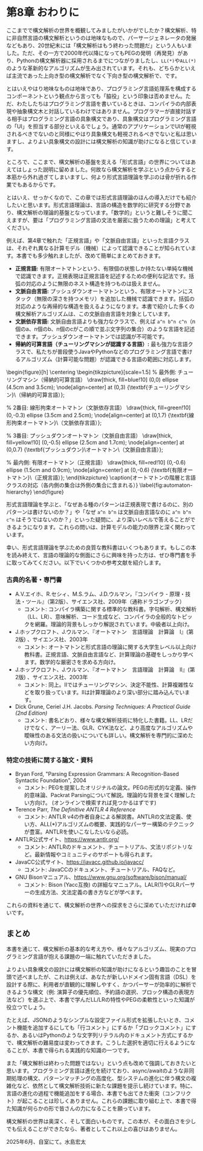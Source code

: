 
# 第8章 おわりに

ここまでで構文解析の世界を概観してみましたがいかがでしたか？構文解析、特に非自然言語の構文解析というのは地味なもので、パーサージェネレータの発展などもあり、20世紀末には「構文解析はもう終わった問題だ」という人もいました。ただ、その一方で2000年代以降になってもPEGの発明（再発見）があり、Pythonの構文解析器に採用されるまでにつながりましたし、`LL(*)`や`ALL(*)`のような革新的なアルゴリズムが生み出されています。それも、どちらかといえば主流であった上向き型の構文解析でなく下向き型の構文解析で、です。

とはいえやはり地味なものは地味であり、プログラミング言語処理系を構成するコンポーネントという観点から言っても「脇役」という印象は否めません。ただ、わたしたちはプログラミング言語を書いているときは、コンパイラの内部表現や抽象構文木と対話しているわけではありません。プログラマーが直接対話する相手はプログラミング言語の具象構文であり、具象構文はプログラミング言語の「UI」を担当する部分といえるでしょう。通常のアプリケーションでUIが軽視されるべきでないのと同様にやはり具象構文も軽視されるべきでないと私は思いますし、よりよい具象構文の設計には構文解析の知識が助けになると信じています。

ところで、ここまで、構文解析の基盤を支える「形式言語」の世界についてはあえてはしょった説明に留めました。何故なら構文解析を学ぶという点からすると本筋から外れ過ぎてしまいますし、何より形式言語理論を学ぶのは骨が折れる作業でもあるからです。

とはいえ、せっかくなので、この章では形式言語理論のほんの導入だけでも紹介したいと思います。形式言語理論は、言語の構造を数学的に研究する分野であり、構文解析の理論的基盤となっています。「数学的」というと難しそうに聞こえますが、要は「プログラミング言語の文法を厳密に扱うための理論」と考えてください。

例えば、第4章で触れた「正規言語」や「文脈自由言語」といった言語クラスは、それぞれ異なる計算モデル（機械）によって認識できることが知られています。本書でも多少触れましたが、改めて簡単にまとめておきます。

- **正規言語:** 有限オートマトンという、有限個の状態しか持たない単純な機械で認識できます。正規表現は正規言語を記述するための便利な記法です。括弧の対応のように無限のネスト構造を持つものは扱えません。
- **文脈自由言語:** プッシュダウンオートマトンという、有限オートマトンにスタック（無限の深さを持つメモリ）を追加した機械で認識できます。括弧の対応のような再帰的な構造を扱えるようになります。本書で紹介した多くの構文解析アルゴリズムは、この文脈自由言語を対象としています。
- **文脈依存言語:** 文脈自由言語よりも強力なクラスで、例えば `a^n b^n c^n`（n個のa、n個のb、n個のcがこの順で並ぶ文字列の集合）のような言語を記述できます。プッシュダウンオートマトンでは認識が不可能です。
- **帰納的可算言語（チューリングマシンが認識する言語）:** 最も強力な言語クラスで、私たちが普段使うJavaやPythonなどのプログラミング言語で書けるアルゴリズム（計算可能な問題）が認識できる言語の範囲に対応します。

\begin{figure}[h]
\centering
\begin{tikzpicture}[scale=1.5]
  % 最外側: チューリングマシン（帰納的可算言語）
  \draw[thick, fill=blue!10] (0,0) ellipse (4.5cm and 3.5cm);
  \node[align=center] at (0,3) {\textbf{チューリングマシン}\\（帰納的可算言語）};
  
  % 2番目: 線形拘束オートマトン（文脈依存言語）
  \draw[thick, fill=green!10] (0,-0.3) ellipse (3.5cm and 2.5cm);
  \node[align=center] at (0,1.7) {\textbf{線形拘束オートマトン}\\（文脈依存言語）};
  
  % 3番目: プッシュダウンオートマトン（文脈自由言語）
  \draw[thick, fill=yellow!10] (0,-0.5) ellipse (2.5cm and 1.7cm);
  \node[align=center] at (0,0.7) {\textbf{プッシュダウン}\\オートマトン\\（文脈自由言語）};
  
  % 最内側: 有限オートマトン（正規言語）
  \draw[thick, fill=red!10] (0,-0.6) ellipse (1.5cm and 0.9cm);
  \node[align=center] at (0,-0.6) {\textbf{有限オートマトン}\\（正規言語）};
\end{tikzpicture}
\caption{オートマトンの階層と言語クラスの対応（各内側の集合は外側の集合に含まれる）}
\label{fig:automaton-hierarchy}
\end{figure}

形式言語理論を学ぶと、「なぜある種のパターンは正規表現で書けるのに、別のパターンは書けないのか？」や「なぜ `a^n b^n` は文脈自由言語なのに `a^n b^n c^n` はそうではないのか？」といった疑問に、より深いレベルで答えることができるようになります。これらの問いは、計算モデルの能力の限界と深く関わっています。

幸い、形式言語理論を学ぶための良質な教科書はいくつもあります。もしこの本を読み終えて、言語の理論的な側面にさらに興味を持った方は、ぜひ専門書を手に取ってみてください。以下でいくつかの参考文献を紹介します。

### 古典的名著・専門書

- A.V.エイホ、R.セシィ、M.S.ラム、J.D.ウルマン，『コンパイラ - 原理・技法・ツール』（第2版）、サイエンス社、2009年（通称ドラゴンブック）
  - コメント: コンパイラ構築に関する標準的な教科書。字句解析、構文解析（LL、LR）、意味解析、コード生成など、コンパイラの全般的なトピックを網羅。理論的背景もしっかり解説されています。中級者以上向け。
- J.ホップクロフト、J.ウルマン、『オートマトン　言語理論　計算論　Ⅰ』(第2版) 、サイエンス社、2003年
  - コメント: オートマトンと形式言語の理論に関する大学生レベル以上向け教科書。正規言語、文脈自由言語など、計算理論の基礎をしっかり学べます。数学的な厳密さを求める方向け。
- J.ホップクロフト、J.ウルマン、『オートマトン　言語理論　計算論　Ⅱ』(第2版) 、サイエンス社、2003年
  - コメント: 同上。Ⅱではチューリングマシン、決定不能性、計算複雑性などを取り扱っています。Ⅱは計算理論のより深い部分に踏み込んでいます。
- Dick Grune, Ceriel J.H. Jacobs. *Parsing Techniques: A Practical Guide (2nd Edition)*
  - コメント: 書名どおり、様々な構文解析技術に特化した書籍。LL、LRだけでなく、アーリー法、GLR、CYK法など、より高度なアルゴリズムや曖昧性のある文法の扱いについても詳しい。構文解析を専門的に深めたい方向け。

### 特定の技術に関する論文・資料

- Bryan Ford, "Parsing Expression Grammars: A Recognition-Based Syntactic Foundation", 2004
  - コメント: PEGを提案したオリジナルの論文。PEGの形式的な定義、操作的意味論、Packrat Parsingについて解説。理論的な背景を深く理解したい方向け。 (オンラインで検索すれば見つかるはずです)
- Terence Parr, *The Definitive ANTLR 4 Reference*
  - コメント: ANTLR v4の作者自身による解説書。ANTLRの文法定義、使い方、ALL(*)アルゴリズムの概要、実践的なパーサー構築のテクニックが豊富。ANTLRを使いこなしたいなら必読。
- ANTLR公式サイト、https://www.antlr.org/
  - コメント: ANTLRのドキュメント、チュートリアル、文法リポジトリなど。最新情報やコミュニティのサポートも得られます。
- JavaCC公式サイト、https://javacc.github.io/javacc/
  - コメント: JavaCCのドキュメント、チュートリアル、FAQなど。
- GNU Bisonマニュアル、https://www.gnu.org/software/bison/manual/
  - コメント: Bison (Yacc互換) の詳細なマニュアル。LALR(1)やGLRパーサーの生成方法、文法定義の書き方などが学べます。

これらの資料を通じて、構文解析の世界への探求をさらに深めていただければ幸いです。

## まとめ

本書を通じて、構文解析の基本的な考え方や、様々なアルゴリズム、現実のプログラミング言語が抱える課題の一端に触れていただきました。

よりよい具象構文の設計には構文解析の知識が助けになるという趣旨のことを冒頭で述べましたが、これは例えば、あなたが新しいドメイン固有言語（DSL）を設計する際に、利用者が直観的に理解しやすく、かつパーサーが効率的に解析できるような構文（例: 演算子の優先順位、予約語の選択、ブロック構造の表現方法など）を選ぶ上で、本書で学んだLL/LRの特性やPEGの柔軟性といった知識が役立つでしょう。

たとえば、JSONのようなシンプルな設定ファイル形式を拡張したいとき、コメント機能を追加するにしても「行コメント」にするか「ブロックコメント」にするか、あるいはPythonのような文字列リテラル内のドキュメント方式にするかで、構文解析の難易度は変わってきます。こうした選択を適切に行えるようになることが、本書で得られる実践的な知識の一つです。

また「構文解析は終わった問題ではない」という点も改めて強調しておきたいと思います。プログラミング言語は進化を続けており、async/awaitのような非同期処理の構文、パターンマッチングの高度化、型システムの進化に伴う構文の複雑化など、依然として構文解析技術に新たな課題を提示し続けています。特に、言語の進化の過程で機能追加をする場合、本書でも出てきた衝突（コンフリクト）が起こることは珍しくありません。これらの課題に取り組む上で、本書で得た知識が何らかの形で皆さんの力になることを願っています。

構文解析の世界は奥深く、そして面白いものです。この本が、その面白さを少しでも伝えることができたなら、著者としてこれ以上の喜びはありません。

2025年6月、自室にて。水島宏太
